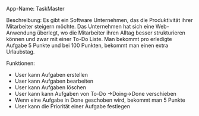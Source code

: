 App-Name: TaskMaster

Beschreibung:
Es gibt ein Software Unternehmen, das die Produktivität ihrer Mitarbeiter steigern möchte.
Das Unternehmen hat sich eine Web-Anwendung überlegt, wo die Mitarbeiter ihren Alltag besser strukturieren können und zwar mit einer To-Do Liste. 
Man bekommt pro erledigte Aufgabe 5 Punkte und bei 100 Punkten, bekommt man einen extra Urlaubstag.

Funktionen:
-	User kann Aufgaben erstellen
-	User kann Aufgaben bearbeiten
-	User kann Aufgaben löschen
-	User kann kann Aufgaben von To-Do ->Doing->Done verschieben
-	Wenn eine Aufgabe in Done geschoben wird, bekommt man 5 Punkte
-	User kann die Priorität einer Aufgabe festlegen



